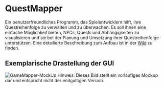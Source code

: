 # QuestMapper
Ein benutzerfreundliches Programm, das Spielentwicklern hilft, ihre Questreihenfolge zu verwalten und zu überwachen. Es soll ihnen eine einfache Möglichkeit bieten, NPCs, Quests und Abhängigkeiten zu visualisieren und sie bei der Planung und Umsetzung ihrer Questreihenfolge unterstützen.
Eine detailierte Beschreibung zum Aufbau ist in der [Wiki](https://github.com/Sseidel248/QuestMapper/wiki) zu finden.

## Exemplarische Drastellung der GUI

![GameMapper-MockUp](https://github.com/user-attachments/assets/3bb9a6b3-98ae-4d65-9df0-1f1b99ad6717)
Hinweis: Dieses Bild stellt ein vorläufiges Mockup dar und entspricht nicht der endgültigen Version.
